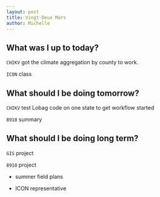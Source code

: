 ```yaml
---
layout: post
title: Vingt-Deux Mars
author: Michelle
---
```


## What was I up to today?

`CHIKV` got the climate aggregation by county to work. 

`ICON` class

## What should I be doing tomorrow?

`CHIKV` test Lobag code on one state to get workflow started

`8910` summary

## What should I be doing long term?

`GIS` project 

`8910` project

* summer field plans

* ICON representative

<i class="fa fa-code" style="color:pink"> </i>




